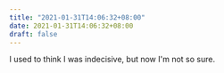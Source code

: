 ```yaml
---
title: "2021-01-31T14:06:32+08:00"
date: 2021-01-31T14:06:32+08:00
draft: false
---
```


I used to think I was indecisive, but now I'm not so sure.
